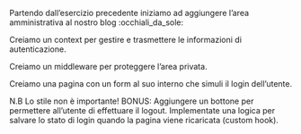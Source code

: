 Partendo dall’esercizio precedente iniziamo ad aggiungere l’area amministrativa al nostro blog :occhiali_da_sole:

Creiamo un context per gestire e trasmettere le informazioni di autenticazione.

Creiamo un middleware per proteggere l’area privata.

Creiamo una pagina con un form al suo interno che simuli il login dell’utente.

N.B Lo stile non è importante!
BONUS:
Aggiungere un bottone per permettere all’utente di effettuare il logout.
Implementate una logica per salvare lo stato di login quando la pagina viene ricaricata (custom hook).